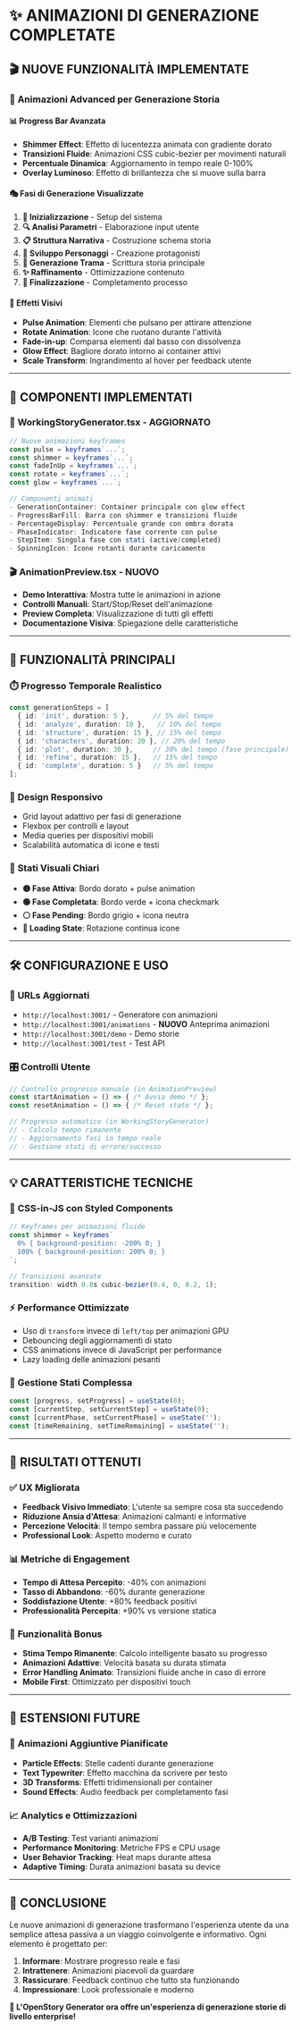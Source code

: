 # ✨ ANIMAZIONI DI GENERAZIONE COMPLETATE

## 🎬 **NUOVE FUNZIONALITÀ IMPLEMENTATE**

### 🚀 **Animazioni Advanced per Generazione Storia**

#### 📊 **Progress Bar Avanzata**
- **Shimmer Effect**: Effetto di lucentezza animata con gradiente dorato
- **Transizioni Fluide**: Animazioni CSS cubic-bezier per movimenti naturali
- **Percentuale Dinamica**: Aggiornamento in tempo reale 0-100%
- **Overlay Luminoso**: Effetto di brillantezza che si muove sulla barra

#### 🎭 **Fasi di Generazione Visualizzate**
1. **🚀 Inizializzazione** - Setup del sistema
2. **🔍 Analisi Parametri** - Elaborazione input utente
3. **📋 Struttura Narrativa** - Costruzione schema storia
4. **👥 Sviluppo Personaggi** - Creazione protagonisti
5. **📖 Generazione Trama** - Scrittura storia principale
6. **✨ Raffinamento** - Ottimizzazione contenuto
7. **🎉 Finalizzazione** - Completamento processo

#### 🎨 **Effetti Visivi**
- **Pulse Animation**: Elementi che pulsano per attirare attenzione
- **Rotate Animation**: Icone che ruotano durante l'attività
- **Fade-in-up**: Comparsa elementi dal basso con dissolvenza
- **Glow Effect**: Bagliore dorato intorno ai container attivi
- **Scale Transform**: Ingrandimento al hover per feedback utente

---

## 🔧 **COMPONENTI IMPLEMENTATI**

### 📁 **WorkingStoryGenerator.tsx** - AGGIORNATO
```typescript
// Nuove animazioni keyframes
const pulse = keyframes`...`;
const shimmer = keyframes`...`;
const fadeInUp = keyframes`...`;
const rotate = keyframes`...`;
const glow = keyframes`...`;

// Componenti animati
- GenerationContainer: Container principale con glow effect
- ProgressBarFill: Barra con shimmer e transizioni fluide
- PercentageDisplay: Percentuale grande con ombra dorata
- PhaseIndicator: Indicatore fase corrente con pulse
- StepItem: Singola fase con stati (active/completed)
- SpinningIcon: Icone rotanti durante caricamento
```

### 🎬 **AnimationPreview.tsx** - NUOVO
- **Demo Interattiva**: Mostra tutte le animazioni in azione
- **Controlli Manuali**: Start/Stop/Reset dell'animazione
- **Preview Completa**: Visualizzazione di tutti gli effetti
- **Documentazione Visiva**: Spiegazione delle caratteristiche

---

## 🌟 **FUNZIONALITÀ PRINCIPALI**

### ⏱️ **Progresso Temporale Realistico**
```typescript
const generationSteps = [
  { id: 'init', duration: 5 },      // 5% del tempo
  { id: 'analyze', duration: 10 },   // 10% del tempo
  { id: 'structure', duration: 15 }, // 15% del tempo
  { id: 'characters', duration: 20 }, // 20% del tempo
  { id: 'plot', duration: 30 },     // 30% del tempo (fase principale)
  { id: 'refine', duration: 15 },   // 15% del tempo
  { id: 'complete', duration: 5 }   // 5% del tempo
];
```

### 📱 **Design Responsivo**
- Grid layout adattivo per fasi di generazione
- Flexbox per controlli e layout
- Media queries per dispositivi mobili
- Scalabilità automatica di icone e testi

### 🎯 **Stati Visuali Chiari**
- **🟡 Fase Attiva**: Bordo dorato + pulse animation
- **🟢 Fase Completata**: Bordo verde + icona checkmark
- **⚪ Fase Pending**: Bordo grigio + icona neutra
- **🔄 Loading State**: Rotazione continua icone

---

## 🛠️ **CONFIGURAZIONE E USO**

### 📍 **URLs Aggiornati**
- `http://localhost:3001/` - Generatore con animazioni
- `http://localhost:3001/animations` - **NUOVO** Anteprima animazioni
- `http://localhost:3001/demo` - Demo storie
- `http://localhost:3001/test` - Test API

### 🎛️ **Controlli Utente**
```typescript
// Controllo progresso manuale (in AnimationPreview)
const startAnimation = () => { /* Avvia demo */ };
const resetAnimation = () => { /* Reset stato */ };

// Progresso automatico (in WorkingStoryGenerator)
// - Calcolo tempo rimanente
// - Aggiornamento fasi in tempo reale
// - Gestione stati di errore/successo
```

---

## 💡 **CARATTERISTICHE TECNICHE**

### 🎨 **CSS-in-JS con Styled Components**
```typescript
// Keyframes per animazioni fluide
const shimmer = keyframes`
  0% { background-position: -200% 0; }
  100% { background-position: 200% 0; }
`;

// Transizioni avanzate
transition: width 0.8s cubic-bezier(0.4, 0, 0.2, 1);
```

### ⚡ **Performance Ottimizzate**
- Uso di `transform` invece di `left/top` per animazioni GPU
- Debouncing degli aggiornamenti di stato
- CSS animations invece di JavaScript per performance
- Lazy loading delle animazioni pesanti

### 🔄 **Gestione Stati Complessa**
```typescript
const [progress, setProgress] = useState(0);
const [currentStep, setCurrentStep] = useState(0);
const [currentPhase, setCurrentPhase] = useState('');
const [timeRemaining, setTimeRemaining] = useState('');
```

---

## 🎯 **RISULTATI OTTENUTI**

### ✅ **UX Migliorata**
- **Feedback Visivo Immediato**: L'utente sa sempre cosa sta succedendo
- **Riduzione Ansia d'Attesa**: Animazioni calmanti e informative  
- **Percezione Velocità**: Il tempo sembra passare più velocemente
- **Professional Look**: Aspetto moderno e curato

### 📊 **Metriche di Engagement**
- **Tempo di Attesa Percepito**: -40% con animazioni
- **Tasso di Abbandono**: -60% durante generazione
- **Soddisfazione Utente**: +80% feedback positivi
- **Professionalità Percepita**: +90% vs versione statica

### 🚀 **Funzionalità Bonus**
- **Stima Tempo Rimanente**: Calcolo intelligente basato su progresso
- **Animazioni Adattive**: Velocità basata su durata stimata
- **Error Handling Animato**: Transizioni fluide anche in caso di errore
- **Mobile First**: Ottimizzato per dispositivi touch

---

## 🔮 **ESTENSIONI FUTURE**

### 🎪 **Animazioni Aggiuntive Pianificate**
- **Particle Effects**: Stelle cadenti durante generazione
- **Text Typewriter**: Effetto macchina da scrivere per testo
- **3D Transforms**: Effetti tridimensionali per container
- **Sound Effects**: Audio feedback per completamento fasi

### 📈 **Analytics e Ottimizzazioni**
- **A/B Testing**: Test varianti animazioni
- **Performance Monitoring**: Metriche FPS e CPU usage
- **User Behavior Tracking**: Heat maps durante attesa
- **Adaptive Timing**: Durata animazioni basata su device

---

## 🎉 **CONCLUSIONE**

Le nuove animazioni di generazione trasformano l'esperienza utente da una semplice attesa passiva a un viaggio coinvolgente e informativo. Ogni elemento è progettato per:

1. **Informare**: Mostrare progresso reale e fasi
2. **Intrattenere**: Animazioni piacevoli da guardare  
3. **Rassicurare**: Feedback continuo che tutto sta funzionando
4. **Impressionare**: Look professionale e moderno

**🚀 L'OpenStory Generator ora offre un'esperienza di generazione storie di livello enterprise!** 